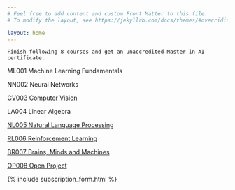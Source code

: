 ```yaml
---
# Feel free to add content and custom Front Matter to this file.
# To modify the layout, see https://jekyllrb.com/docs/themes/#overriding-theme-defaults

layout: home
---
```

`Finish following 8 courses and get an unaccredited Master in AI certificate.`

ML001 Machine Learning Fundamentals

NN002 Neural Networks

[CV003 Computer Vision](https://cs231n.github.io/)

LA004 Linear Algebra 

[NL005 Natural Language Processing](https://web.stanford.edu/class/cs224n/)

[RL006 Reinforcement Learning](/reinforcement-learning/)

[BR007 Brains, Minds and Machines](https://ocw.mit.edu/resources/res-9-003-brains-minds-and-machines-summer-course-summer-2015/index.htm)

[OP008 Open Project](https://github.com/kishansagathiya/ai-project-ideas)


{% include subscription_form.html %}
